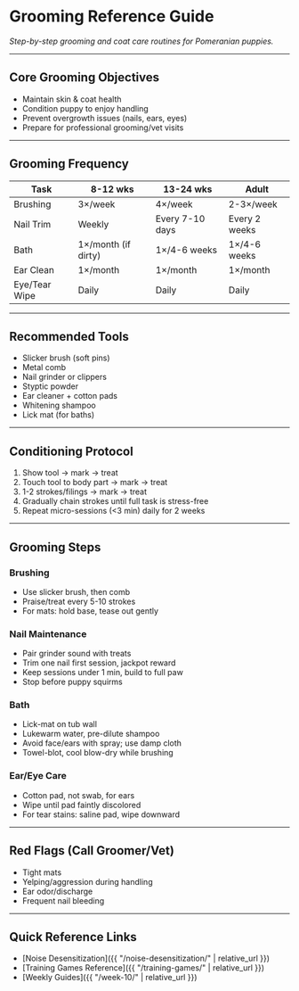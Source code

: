 # Grooming Reference Guide
*Step-by-step grooming and coat care routines for Pomeranian puppies.*

---

## Core Grooming Objectives
- Maintain skin & coat health
- Condition puppy to enjoy handling
- Prevent overgrowth issues (nails, ears, eyes)
- Prepare for professional grooming/vet visits

---

## Grooming Frequency
| Task | 8-12 wks | 13-24 wks | Adult |
|------|---------|-----------|-------|
| Brushing | 3×/week | 4×/week | 2-3×/week |
| Nail Trim | Weekly | Every 7-10 days | Every 2 weeks |
| Bath | 1×/month (if dirty) | 1×/4-6 weeks | 1×/4-6 weeks |
| Ear Clean | 1×/month | 1×/month | 1×/month |
| Eye/Tear Wipe | Daily | Daily | Daily |

---

## Recommended Tools
- Slicker brush (soft pins)
- Metal comb
- Nail grinder or clippers
- Styptic powder
- Ear cleaner + cotton pads
- Whitening shampoo
- Lick mat (for baths)

---

## Conditioning Protocol
1. Show tool → mark → treat
2. Touch tool to body part → mark → treat
3. 1-2 strokes/filings → mark → treat
4. Gradually chain strokes until full task is stress-free
5. Repeat micro-sessions (<3 min) daily for 2 weeks

---

## Grooming Steps
### Brushing
- Use slicker brush, then comb
- Praise/treat every 5-10 strokes
- For mats: hold base, tease out gently

### Nail Maintenance
- Pair grinder sound with treats
- Trim one nail first session, jackpot reward
- Keep sessions under 1 min, build to full paw
- Stop before puppy squirms

### Bath
- Lick-mat on tub wall
- Lukewarm water, pre-dilute shampoo
- Avoid face/ears with spray; use damp cloth
- Towel-blot, cool blow-dry while brushing

### Ear/Eye Care
- Cotton pad, not swab, for ears
- Wipe until pad faintly discolored
- For tear stains: saline pad, wipe downward

---

## Red Flags (Call Groomer/Vet)
- Tight mats
- Yelping/aggression during handling
- Ear odor/discharge
- Frequent nail bleeding

---

## Quick Reference Links
- [Noise Desensitization]({{ "/noise-desensitization/" | relative_url }})
- [Training Games Reference]({{ "/training-games/" | relative_url }})
- [Weekly Guides]({{ "/week-10/" | relative_url }}) 